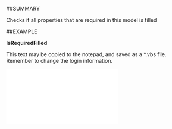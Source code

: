 

##SUMMARY

Checks if all properties that are required in this model is filled


##EXAMPLE

**IsRequiredFilled**

This text may be copied to the notepad, and saved as a *.vbs file. Remember to change the login information.

![](../../Examples/vbs/SOSelection.IsRequiredFilled.vbs.txt)





